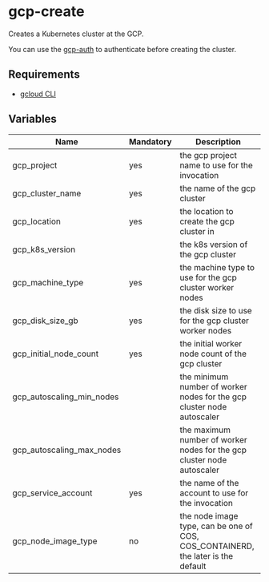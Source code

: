 # gcp-create

Creates a Kubernetes cluster at the GCP.

You can use the [gcp-auth](roles/gcp-auth) to authenticate before creating the cluster.

## Requirements

- [gcloud CLI](https://cloud.google.com/sdk/docs/quickstart-debian-ubuntu?hl=de)

## Variables

| Name                      | Mandatory | Description                                                                      |
|---------------------------|-----------|----------------------------------------------------------------------------------|
| gcp_project               | yes       | the gcp project name to use for the invocation                                   |
| gcp_cluster_name          | yes       | the name of the gcp cluster                                                      |
| gcp_location              | yes       | the location to create the gcp cluster in                                        |
| gcp_k8s_version           |           | the k8s version of the gcp cluster                                               |
| gcp_machine_type          | yes       | the machine type to use for the gcp cluster worker nodes                         |
| gcp_disk_size_gb          | yes       | the disk size to use for the gcp cluster worker nodes                            |
| gcp_initial_node_count    | yes       | the initial worker node count of the gcp cluster                                 |
| gcp_autoscaling_min_nodes |           | the minimum number of worker nodes for the gcp cluster node autoscaler           |
| gcp_autoscaling_max_nodes |           | the maximum number of worker nodes for the gcp cluster node autoscaler           |
| gcp_service_account       | yes       | the name of the account to use for the invocation                                |
| gcp_node_image_type       | no        | the node image type, can be one of COS, COS_CONTAINERD, the later is the default |